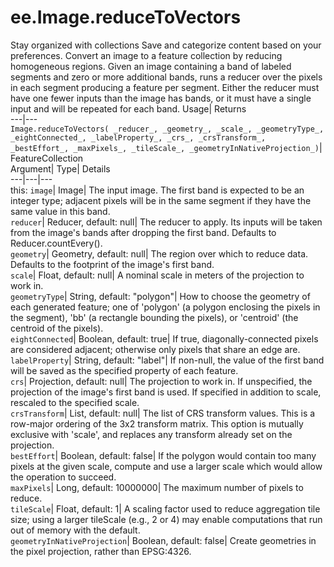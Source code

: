  
#  ee.Image.reduceToVectors 
Stay organized with collections  Save and categorize content based on your preferences. 
Convert an image to a feature collection by reducing homogeneous regions. Given an image containing a band of labeled segments and zero or more additional bands, runs a reducer over the pixels in each segment producing a feature per segment. 
Either the reducer must have one fewer inputs than the image has bands, or it must have a single input and will be repeated for each band.
Usage| Returns  
---|---  
`Image.reduceToVectors( _reducer_, _geometry_, _scale_, _geometryType_, _eightConnected_, _labelProperty_, _crs_, _crsTransform_, _bestEffort_, _maxPixels_, _tileScale_, _geometryInNativeProjection_)`| FeatureCollection  
Argument| Type| Details  
---|---|---  
this: `image`| Image| The input image. The first band is expected to be an integer type; adjacent pixels will be in the same segment if they have the same value in this band.  
`reducer`| Reducer, default: null| The reducer to apply. Its inputs will be taken from the image's bands after dropping the first band. Defaults to Reducer.countEvery().  
`geometry`| Geometry, default: null| The region over which to reduce data. Defaults to the footprint of the image's first band.  
`scale`| Float, default: null| A nominal scale in meters of the projection to work in.  
`geometryType`| String, default: "polygon"| How to choose the geometry of each generated feature; one of 'polygon' (a polygon enclosing the pixels in the segment), 'bb' (a rectangle bounding the pixels), or 'centroid' (the centroid of the pixels).  
`eightConnected`| Boolean, default: true| If true, diagonally-connected pixels are considered adjacent; otherwise only pixels that share an edge are.  
`labelProperty`| String, default: "label"| If non-null, the value of the first band will be saved as the specified property of each feature.  
`crs`| Projection, default: null| The projection to work in. If unspecified, the projection of the image's first band is used. If specified in addition to scale, rescaled to the specified scale.  
`crsTransform`| List, default: null| The list of CRS transform values. This is a row-major ordering of the 3x2 transform matrix. This option is mutually exclusive with 'scale', and replaces any transform already set on the projection.  
`bestEffort`| Boolean, default: false| If the polygon would contain too many pixels at the given scale, compute and use a larger scale which would allow the operation to succeed.  
`maxPixels`| Long, default: 10000000| The maximum number of pixels to reduce.  
`tileScale`| Float, default: 1| A scaling factor used to reduce aggregation tile size; using a larger tileScale (e.g., 2 or 4) may enable computations that run out of memory with the default.  
`geometryInNativeProjection`| Boolean, default: false| Create geometries in the pixel projection, rather than EPSG:4326.  
